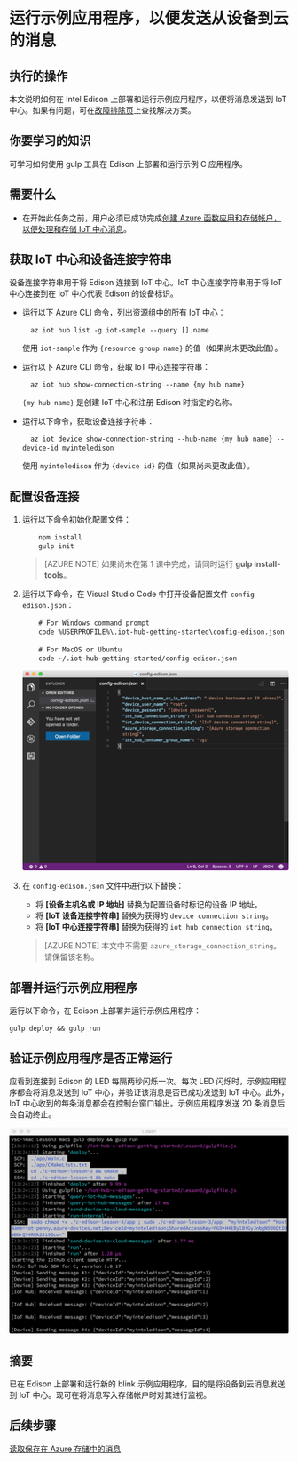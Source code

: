 <properties
    pageTitle="运行示例应用程序，将设备到云消息发送到 Azure IoT 中心 | Azure"
    description="在 Intel Edison 上部署并运行示例应用程序，将消息发送到 IoT 中心并使 LED 闪烁。"
    services="iot-hub"
    documentationcenter=""
    author="shizn"
    manager="timtl"
    tags=""
    keywords="iot 云服务, arduino 向云发送数据" />
<tags
    ms.assetid="12672b64-795a-4dfc-86fd-df53ed3eeef7"
    ms.service="iot-hub"
    ms.devlang="c"
    ms.topic="article"
    ms.tgt_pltfrm="na"
    ms.workload="na"
    ms.date="3/21/2017"
    wacn.date="05/08/2017"
    ms.author="xshi" />  


# 运行示例应用程序，以便发送从设备到云的消息
## 执行的操作
本文说明如何在 Intel Edison 上部署和运行示例应用程序，以便将消息发送到 IoT 中心。如果有问题，可在[故障排除页][troubleshooting]上查找解决方案。

## 你要学习的知识
可学习如何使用 gulp 工具在 Edison 上部署和运行示例 C 应用程序。

## 需要什么
* 在开始此任务之前，用户必须已成功完成[创建 Azure 函数应用和存储帐户，以便处理和存储 IoT 中心消息][process-and-store-iot-hub-messages]。

## 获取 IoT 中心和设备连接字符串
设备连接字符串用于将 Edison 连接到 IoT 中心。IoT 中心连接字符串用于将 IoT 中心连接到在 IoT 中心代表 Edison 的设备标识。

* 运行以下 Azure CLI 命令，列出资源组中的所有 IoT 中心：


		az iot hub list -g iot-sample --query [].name


    使用 `iot-sample` 作为 `{resource group name}` 的值（如果尚未更改此值）。

* 运行以下 Azure CLI 命令，获取 IoT 中心连接字符串：


		az iot hub show-connection-string --name {my hub name}


    `{my hub name}` 是创建 IoT 中心和注册 Edison 时指定的名称。

* 运行以下命令，获取设备连接字符串：


		az iot device show-connection-string --hub-name {my hub name} --device-id myinteledison


    使用 `myinteledison` 作为 `{device id}` 的值（如果尚未更改此值）。

## 配置设备连接
1. 运行以下命令初始化配置文件：

   
		   npm install
		   gulp init
   
    > [AZURE.NOTE]
    > 如果尚未在第 1 课中完成，请同时运行 **gulp install-tools**。

2. 运行以下命令，在 Visual Studio Code 中打开设备配置文件 `config-edison.json`：

   
		   # For Windows command prompt
		   code %USERPROFILE%\.iot-hub-getting-started\config-edison.json

		   # For MacOS or Ubuntu
		   code ~/.iot-hub-getting-started/config-edison.json
   

    ![config.json](./media/iot-hub-intel-edison-lessons/lesson3/config.png)  


3. 在 `config-edison.json` 文件中进行以下替换：

   * 将 **[设备主机名或 IP 地址]** 替换为配置设备时标记的设备 IP 地址。
   * 将 **[IoT 设备连接字符串]** 替换为获得的 `device connection string`。
   * 将 **[IoT 中心连接字符串]** 替换为获得的 `iot hub connection string`。

    > [AZURE.NOTE]
    > 本文中不需要 `azure_storage_connection_string`。请保留该名称。

## 部署并运行示例应用程序
运行以下命令，在 Edison 上部署并运行示例应用程序：


    gulp deploy && gulp run


## 验证示例应用程序是否正常运行
应看到连接到 Edison 的 LED 每隔两秒闪烁一次。每次 LED 闪烁时，示例应用程序都会将消息发送到 IoT 中心，并验证该消息是否已成功发送到 IoT 中心。此外，IoT 中心收到的每条消息都会在控制台窗口输出。示例应用程序发送 20 条消息后会自动终止。

![包含已发送和已接收消息的示例应用程序][sample-application-with-sent-and-received-messages]  


## 摘要
已在 Edison 上部署和运行新的 blink 示例应用程序，目的是将设备到云消息发送到 IoT 中心。现可在将消息写入存储帐户时对其进行监视。

## 后续步骤
[读取保存在 Azure 存储中的消息][read-messages-persisted-in-azure-storage]
<!-- Images and links -->


[troubleshooting]: /documentation/articles/iot-hub-intel-edison-kit-c-troubleshooting/
[process-and-store-iot-hub-messages]: /documentation/articles/iot-hub-intel-edison-kit-c-lesson3-deploy-resource-manager-template/
[sample-application-with-sent-and-received-messages]: ./media/iot-hub-intel-edison-lessons/lesson3/gulp_run_c.png
[read-messages-persisted-in-azure-storage]: /documentation/articles/iot-hub-intel-edison-kit-c-lesson3-read-table-storage/

<!---HONumber=Mooncake_0103_2017-->